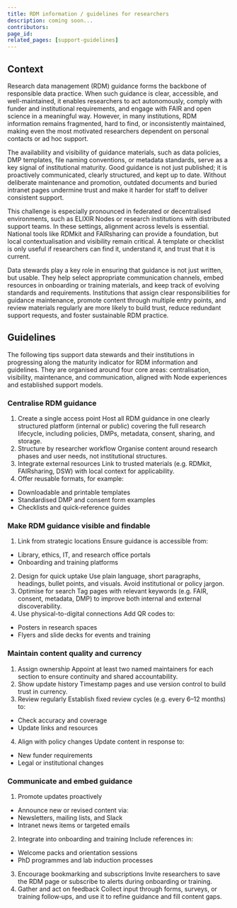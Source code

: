 ```yaml
---
title: RDM information / guidelines for researchers
description: coming soon...
contributors: 
page_id: 
related_pages: [support-guidelines]
---
```


## Context
Research data management (RDM) guidance forms the backbone of responsible data practice. When such guidance is clear, accessible, and well-maintained, it enables researchers to act autonomously, comply with funder and institutional requirements, and engage with FAIR and open science in a meaningful way. However, in many institutions, RDM information remains fragmented, hard to find, or inconsistently maintained, making even the most motivated researchers dependent on personal contacts or ad hoc support. 

The availability and visibility of guidance materials, such as data policies, DMP templates, file naming conventions, or metadata standards, serve as a key signal of institutional maturity. Good guidance is not just published; it is proactively communicated, clearly structured, and kept up to date. Without deliberate maintenance and promotion, outdated documents and buried intranet pages undermine trust and make it harder for staff to deliver consistent support. 

This challenge is especially pronounced in federated or decentralised environments, such as ELIXIR Nodes or research institutions with distributed support teams. In these settings, alignment across levels is essential. National tools like RDMkit and FAIRsharing can provide a foundation, but local contextualisation and visibility remain critical. A template or checklist is only useful if researchers can find it, understand it, and trust that it is current. 

Data stewards play a key role in ensuring that guidance is not just written, but usable. They help select appropriate communication channels, embed resources in onboarding or training materials, and keep track of evolving standards and requirements. Institutions that assign clear responsibilities for guidance maintenance, promote content through multiple entry points, and review materials regularly are more likely to build trust, reduce redundant support requests, and foster sustainable RDM practice.

## Guidelines
The following tips support data stewards and their institutions in progressing along the maturity indicator for RDM information and guidelines. They are organised around four core areas: centralisation, visibility, maintenance, and communication, aligned with Node experiences and established support models.

### Centralise RDM guidance
1. Create a single access point
Host all RDM guidance in one clearly structured platform (internal or public) covering the full research lifecycle, including policies, DMPs, metadata, consent, sharing, and storage.
2. Structure by researcher workflow
Organise content around research phases and user needs, not institutional structures.
3. Integrate external resources 
Link to trusted materials (e.g. RDMkit, FAIRsharing, DSW) with local context for applicability.
4. Offer reusable formats, for example:
* Downloadable and printable templates
* Standardised DMP and consent form examples
* Checklists and quick‑reference guides

### Make RDM guidance visible and findable
1. Link from strategic locations
Ensure guidance is accessible from:
* Library, ethics, IT, and research office portals
* Onboarding and training platforms
2. Design for quick uptake
Use plain language, short paragraphs, headings, bullet points, and visuals. Avoid institutional or policy jargon.
3. Optimise for search
Tag pages with relevant keywords (e.g. FAIR, consent, metadata, DMP) to improve both internal and external discoverability. 
4. Use physical-to-digital connections
Add QR codes to:
* Posters in research spaces
* Flyers and slide decks for events and training

### Maintain content quality and currency
1. Assign ownership
Appoint at least two named maintainers for each section to ensure continuity and shared accountability.
2. Show update history
Timestamp pages and use version control to build trust in currency. 
3. Review regularly
Establish fixed review cycles (e.g. every 6–12 months) to:
* Check accuracy and coverage
* Update links and resources
4. Align with policy changes
Update content in response to:
* New funder requirements
* Legal or institutional changes

### Communicate and embed guidance
1. Promote updates proactively
* Announce new or revised content via:
* Newsletters, mailing lists, and Slack
* Intranet news items or targeted emails
2. Integrate into onboarding and training
Include references in:
* Welcome packs and orientation sessions
* PhD programmes and lab induction processes
3. Encourage bookmarking and subscriptions
Invite researchers to save the RDM page or subscribe to alerts during onboarding or training.
4. Gather and act on feedback
Collect input through forms, surveys, or training follow‑ups, and use it to refine guidance and fill content gaps.
